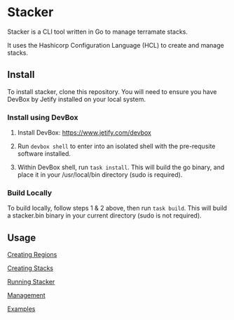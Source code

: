 # Stacker

Stacker is a CLI tool written in Go to manage terramate stacks.

It uses the Hashicorp Configuration Language (HCL) to create and manage stacks.

## Install

To install stacker, clone this repository. You will need to ensure you have DevBox by Jetify installed on your local system.

### Install using DevBox

1. Install DevBox: https://www.jetify.com/devbox

2. Run ```devbox shell``` to enter into an isolated shell with the pre-requsite software installed.

3. Within DevBox shell, run ```task install```. This will build the go binary, and place it in your /usr/local/bin directory (sudo is required).

### Build Locally

To build locally, follow steps 1 & 2 above, then run ```task build```. This will build a stacker.bin binary in your current directory (sudo is not required).

## Usage

[Creating Regions](./docs/regions.md)

[Creating Stacks](./docs/stacks.md)

[Running Stacker](./docs/cli.md)

[Management](./docs/stacks_management.md)

[Examples](./config/examples/example_configuration.hcl)
